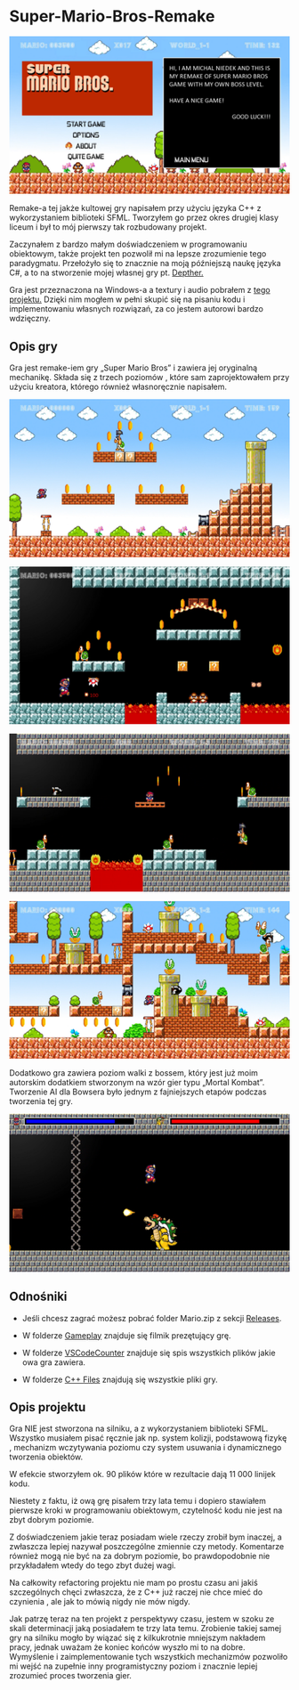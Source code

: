 # Super-Mario-Bros-Remake

![Browser Screenshot](https://github.com/Mietek-01/Super-Mario-Bros-Remake/blob/master/Screens/Start%20Menu.png)

Remake-a tej jakże kultowej gry napisałem przy użyciu języka C++ z wykorzystaniem biblioteki SFML. 
Tworzyłem go przez okres drugiej klasy liceum i był to mój pierwszy tak rozbudowany projekt.

Zaczynałem z bardzo małym doświadczeniem w programowaniu obiektowym, także projekt ten pozwolił mi na lepsze zrozumienie tego paradygmatu. 
Przełożyło się to znacznie na moją późniejszą naukę języka C#, a to na stworzenie mojej własnej gry pt. [Depther.](https://github.com/Mietek-01/Depther) 

Gra jest przeznaczona na Windows-a a textury i audio pobrałem z [tego projektu.](https://github.com/PfAndrey/supermariohd)
 Dzięki nim mogłem w pełni skupić się na pisaniu kodu i implementowaniu własnych rozwiązań, za co jestem autorowi bardzo wdzięczny.

## Opis gry

Gra jest remake-iem gry „Super Mario Bros” i zawiera jej oryginalną mechanikę. Składa się z trzech poziomów
, które sam zaprojektowałem przy użyciu kreatora, którego również własnoręcznie napisałem.

![Browser Screenshot](https://github.com/Mietek-01/Super-Mario-Bros-Remake/blob/master/Screens/1.png)

![Browser Screenshot](https://github.com/Mietek-01/Super-Mario-Bros-Remake/blob/master/Screens/2.png)

![Browser Screenshot](https://github.com/Mietek-01/Super-Mario-Bros-Remake/blob/master/Screens/4.png)

![Browser Screenshot](https://github.com/Mietek-01/Super-Mario-Bros-Remake/blob/master/Screens/3.png)

Dodatkowo gra zawiera poziom walki z bossem, który jest już moim autorskim dodatkiem stworzonym na wzór gier typu „Mortal Kombat”. 
Tworzenie AI dla Bowsera było jednym z fajniejszych etapów podczas tworzenia tej gry. 

![Browser Screenshot](https://github.com/Mietek-01/Super-Mario-Bros-Remake/blob/master/Screens/5.png)

## Odnośniki

- Jeśli chcesz zagrać możesz pobrać folder Mario.zip z sekcji [Releases](https://github.com/Mietek-01/Super-Mario-Bros-Remake/releases).

- W folderze [Gameplay](https://github.com/Mietek-01/Super-Mario-Bros-Remake/tree/master/Gameplay) znajduje się filmik prezętujący grę.

- W folderze [VSCodeCounter](https://github.com/Mietek-01/Super-Mario-Bros-Remake/blob/master/.VSCodeCounter/2022-01-31_23-07-07/results.md) znajduje się spis wszystkich
plików jakie owa gra zawiera.

- W folderze [C++ Files](https://github.com/Mietek-01/Super-Mario-Bros-Remake/tree/master/C%2B%2B%20Files) znajdują się wszystkie pliki gry.

## Opis projektu

Gra NIE jest stworzona na silniku, a z wykorzystaniem biblioteki SFML. Wszystko musiałem pisać ręcznie jak np. system kolizji, podstawową fizykę
, mechanizm wczytywania poziomu czy system usuwania i dynamicznego tworzenia obiektów. 

W efekcie stworzyłem ok. 90 plików które w rezultacie dają 11 000 linijek kodu. 

Niestety z faktu, iż ową grę pisałem trzy lata temu i dopiero stawiałem pierwsze kroki w programowaniu obiektowym, czytelność kodu nie jest na zbyt dobrym poziomie.

Z doświadczeniem jakie teraz posiadam wiele rzeczy zrobił bym inaczej, a zwłaszcza lepiej nazywał poszczególne zmiennie czy metody.
Komentarze również mogą nie być na za dobrym poziomie, bo prawdopodobnie nie przykładałem wtedy do tego zbyt dużej wagi.

Na całkowity refactoring projektu nie mam po prostu czasu ani jakiś szczególnych chęci zwłaszcza, że z C++ już raczej nie chce mieć do czynienia
, ale jak to mówią nigdy nie mów nigdy. 

Jak patrzę teraz na ten projekt z perspektywy czasu, jestem w szoku ze skali determinacji jaką posiadałem te trzy lata temu.
Zrobienie takiej samej gry na silniku mogło by wiązać się z kilkukrotnie mniejszym nakładem pracy, jednak uważam że koniec końców wyszło mi to na dobre.
Wymyślenie i zaimplementowanie tych wszystkich mechanizmów pozwoliło mi wejść na zupełnie inny programistyczny poziom i znacznie lepiej zrozumieć proces tworzenia gier.

